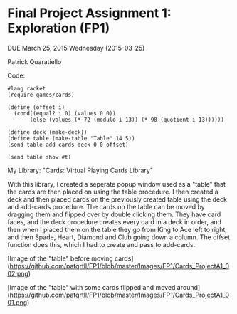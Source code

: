 # Final Project Assignment 1: Exploration (FP1) 
DUE March 25, 2015 Wednesday (2015-03-25)

Patrick Quaratiello

Code:

```
#lang racket
(require games/cards)

(define (offset i) 
  (cond((equal? i 0) (values 0 0))
       (else (values (* 72 (modulo i 13)) (* 98 (quotient i 13))))))

(define deck (make-deck))
(define table (make-table "Table" 14 5))
(send table add-cards deck 0 0 offset)	

(send table show #t)

```

My Library: "Cards: Virtual Playing Cards Library"

With this library, I created a seperate popup window used as a "table" that the cards are then placed on using the table procedure. I then created a deck and then placed cards on the previously created table using the deck and add-cards procedure. The cards on the table can be moved by dragging them and flipped over by double clicking them. They have card faces, and the deck procedure creates every card in a deck in order, and then when I placed them on the table they go from King to Ace left to right, and then Spade, Heart, Diamond and Club going down a column. The offset function does this, which I had to create and pass to add-cards.

[Image of the "table" before moving cards] (https://github.com/patqrtll/FP1/blob/master/Images/FP1/Cards_ProjectA1_002.png)

[Image of the "table" with some cards flipped and moved around] (https://github.com/patqrtll/FP1/blob/master/Images/FP1/Cards_ProjectA1_001.png)
